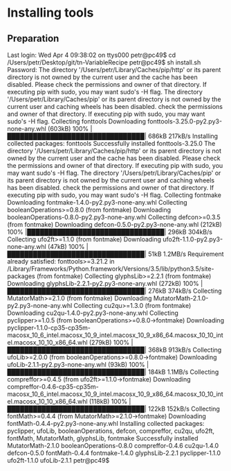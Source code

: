 # Installing tools

## Preparation

Last login: Wed Apr  4 09:38:02 on ttys000
petr@pc49$ cd /Users/petr/Desktop/git/tn-VariableRecipe 
petr@pc49$ sh install.sh
Password:
The directory '/Users/petr/Library/Caches/pip/http' or its parent directory is not owned by the current user and the cache has been disabled. Please check the permissions and owner of that directory. If executing pip with sudo, you may want sudo's -H flag.
The directory '/Users/petr/Library/Caches/pip' or its parent directory is not owned by the current user and caching wheels has been disabled. check the permissions and owner of that directory. If executing pip with sudo, you may want sudo's -H flag.
Collecting fonttools
  Downloading fonttools-3.25.0-py2.py3-none-any.whl (603kB)
    100% |████████████████████████████████| 686kB 217kB/s 
Installing collected packages: fonttools
Successfully installed fonttools-3.25.0
The directory '/Users/petr/Library/Caches/pip/http' or its parent directory is not owned by the current user and the cache has been disabled. Please check the permissions and owner of that directory. If executing pip with sudo, you may want sudo's -H flag.
The directory '/Users/petr/Library/Caches/pip' or its parent directory is not owned by the current user and caching wheels has been disabled. check the permissions and owner of that directory. If executing pip with sudo, you may want sudo's -H flag.
Collecting fontmake
  Downloading fontmake-1.4.0-py2.py3-none-any.whl
Collecting booleanOperations>=0.8.0 (from fontmake)
  Downloading booleanOperations-0.8.0-py2.py3-none-any.whl
Collecting defcon>=0.3.5 (from fontmake)
  Downloading defcon-0.5.0-py2.py3-none-any.whl (212kB)
    100% |████████████████████████████████| 296kB 304kB/s 
Collecting ufo2ft>=1.1.0 (from fontmake)
  Downloading ufo2ft-1.1.0-py2.py3-none-any.whl (47kB)
    100% |████████████████████████████████| 51kB 1.2MB/s 
Requirement already satisfied: fonttools>=3.21.2 in /Library/Frameworks/Python.framework/Versions/3.5/lib/python3.5/site-packages (from fontmake)
Collecting glyphsLib>=2.2.1 (from fontmake)
  Downloading glyphsLib-2.2.1-py2.py3-none-any.whl (272kB)
    100% |████████████████████████████████| 276kB 374kB/s 
Collecting MutatorMath>=2.1.0 (from fontmake)
  Downloading MutatorMath-2.1.0-py2.py3-none-any.whl
Collecting cu2qu>=1.3.0 (from fontmake)
  Downloading cu2qu-1.4.0-py2.py3-none-any.whl
Collecting pyclipper>=1.0.5 (from booleanOperations>=0.8.0->fontmake)
  Downloading pyclipper-1.1.0-cp35-cp35m-macosx_10_6_intel.macosx_10_9_intel.macosx_10_9_x86_64.macosx_10_10_intel.macosx_10_10_x86_64.whl (279kB)
    100% |████████████████████████████████| 368kB 913kB/s 
Collecting ufoLib>=2.0.0 (from booleanOperations>=0.8.0->fontmake)
  Downloading ufoLib-2.1.1-py2.py3-none-any.whl (93kB)
    100% |████████████████████████████████| 184kB 1.1MB/s 
Collecting compreffor>=0.4.5 (from ufo2ft>=1.1.0->fontmake)
  Downloading compreffor-0.4.6-cp35-cp35m-macosx_10_6_intel.macosx_10_9_intel.macosx_10_9_x86_64.macosx_10_10_intel.macosx_10_10_x86_64.whl (118kB)
    100% |████████████████████████████████| 122kB 152kB/s 
Collecting fontMath>=0.4.4 (from MutatorMath>=2.1.0->fontmake)
  Downloading fontMath-0.4.4-py2.py3-none-any.whl
Installing collected packages: pyclipper, ufoLib, booleanOperations, defcon, compreffor, cu2qu, ufo2ft, fontMath, MutatorMath, glyphsLib, fontmake
Successfully installed MutatorMath-2.1.0 booleanOperations-0.8.0 compreffor-0.4.6 cu2qu-1.4.0 defcon-0.5.0 fontMath-0.4.4 fontmake-1.4.0 glyphsLib-2.2.1 pyclipper-1.1.0 ufo2ft-1.1.0 ufoLib-2.1.1
petr@pc49$ 
